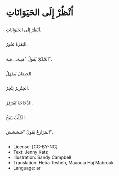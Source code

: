 # اُنْظُرْ إِلَى الحَيَوَانَاتِ

##
اُنْظُرْ إِلَى الحَيَوَانَاتِ.

##
البَقَرَةُ تَخُورُ.

##
الجَدْيُ يَقولُ "مييه... ميه".

##
الحِصَانُ يَصْهَلُ.

##
الخِنْزِيرُ يَنْخِرُ.

##
الدَّجَاجَةُ تُقَرْقِرُ.

##
الكَلْبُ يَنبَحُ.

##
المُزَارِعُ يَقُولُ "شششش".

##
* License: [CC-BY-NC]
* Text: Jenny Katz
* Illustration: Sandy Campbell
* Translation: Heba Tesheh, Maaouia Haj Mabrouk
* Language: ar
